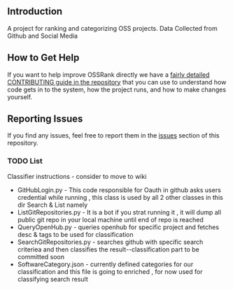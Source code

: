 ## Introduction

A project for ranking and categorizing OSS projects.
Data Collected from Github and Social Media

## How to Get Help

If you want to help improve OSSRank directly we have a
[fairly detailed CONTRIBUTING guide in the repository][contrib] that you can
use to understand how code gets in to the system, how the project runs, and
how to make changes yourself.

## Reporting Issues

If you find any issues, feel free to report them in the [issues][issues] section of this repository.

### TODO List ###
Classifier instructions - consider to move to wiki
* GitHubLogin.py - This code responsible for Oauth in github asks users credential while running , this class is used by all 2 other classes in this dir Search & List namely
* ListGitRepositories.py - It is a bot if you strat running it , it will dump all public git repo in your local machine until end of repo is reached
* QueryOpenHub.py - queries openhub for specific project and fetches desc & tags to be used for classification
* SearchGitRepositories.py - searches github with specific search criteriea and then classifies the result--classification part to be committed soon
* SoftwareCategory.json - currently defined categories for our classification and this file is going to enriched , for now used for classifying search result

[contrib]:      CONTRIBUTING.md
[license]:      LICENSE
[issues]:       https://github.com/csc/OSSRank/issues
